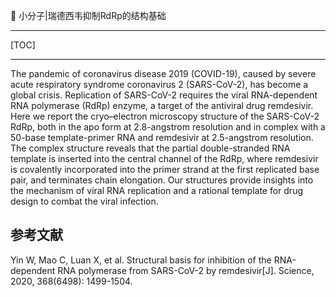 👏 小分子|瑞德西韦抑制RdRp的结构基础

---
[TOC]

---
The pandemic of coronavirus disease 2019 (COVID-19), caused by severe acute respiratory syndrome coronavirus 2 (SARS-CoV-2), has become a global crisis. Replication of SARS-CoV-2 requires the viral RNA-dependent RNA polymerase (RdRp) enzyme, a target of the antiviral drug remdesivir. Here we report the cryo–electron microscopy structure of the SARS-CoV-2 RdRp, both in the apo form at 2.8-angstrom resolution and in complex with a 50-base template-primer RNA and remdesivir at 2.5-angstrom resolution. The complex structure reveals that the partial double-stranded RNA template is inserted into the central channel of the RdRp, where remdesivir is covalently incorporated into the primer strand at the first replicated base pair, and terminates chain elongation. Our structures provide insights into the mechanism of viral RNA replication and a rational template for drug design to combat the viral infection.

## 参考文献
Yin W, Mao C, Luan X, et al. Structural basis for inhibition of the RNA-dependent RNA polymerase from SARS-CoV-2 by remdesivir[J]. Science, 2020, 368(6498): 1499-1504.
